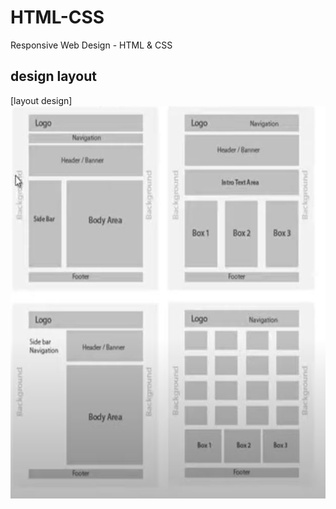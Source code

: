 # HTML-CSS
 Responsive Web Design - HTML &amp; CSS


## design layout

[layout design]<img src="https://github.com/bmuraya/HTML-CSS/blob/main/Web-Layout-Design/layout.JPG" width="612px" height="628px">

